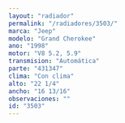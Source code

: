 ```yaml
---
layout: "radiador"
permalink: "/radiadores/3503/"
marca: "Jeep"
modelo: "Grand Cherokee"
ano: "1998"
motor: "V8 5.2, 5.9"
transmision: "Automática"
parte: "431347"
clima: "Con clima"
alto: "22 1/4"
ancho: "16 13/16"
observaciones: ""
id: "3503"
---
```


